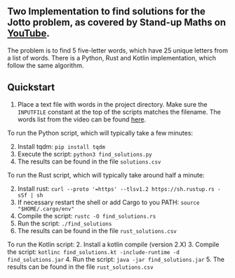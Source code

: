 ## Two Implementation to find solutions for the Jotto problem, as covered by Stand-up Maths on [YouTube](https://www.youtube.com/watch?v=c33AZBnRHks&t=1506s).

The problem is to find 5 five-letter words, which have 25 unique letters from a list of words. There is a Python, Rust and Kotlin implementation, which follow the same algorithm.

## Quickstart
1. Place a text file with words in the project directory. Make sure the `INPUTFILE` constant at the top of the scripts matches the filename. The words list from the video can be found [here](https://github.com/dwyl/english-words/blob/master/words_alpha.txt).

To run the Python script, which will typically take a few minutes:

2. Install tqdm: `pip install tqdm`
3. Execute the script: `python3 find_solutions.py`
4. The results can be found in the file `solutions.csv`

To run the Rust script, which will typically take around half a minute:

2. Install rust: `curl --proto '=https' --tlsv1.2 https://sh.rustup.rs -sSf | sh`
3. If necessary restart the shell or add Cargo to you PATH: `source "$HOME/.cargo/env"`
4. Compile the script: `rustc -O find_solutions.rs`
5. Run the script: `./find_solutions`
6. The results can be found in the file `rust_solutions.csv`

To run the Kotlin script:
2. Install a kotlin compile (version 2.X)
3. Compile the script: `kotlinc find_solutions.kt -include-runtime -d find_solutions.jar`
4. Run the script: `java -jar find_solutions.jar`
5. The results can be found in the file `rust_solutions.csv`
